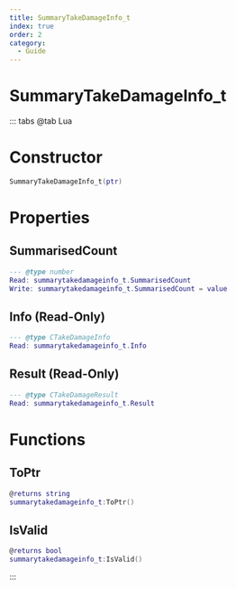 ```yaml
---
title: SummaryTakeDamageInfo_t
index: true
order: 2
category:
  - Guide
---
```


# SummaryTakeDamageInfo_t

::: tabs
@tab Lua
# Constructor
```lua
SummaryTakeDamageInfo_t(ptr)
```
# Properties
## SummarisedCount 
```lua
--- @type number
Read: summarytakedamageinfo_t.SummarisedCount
Write: summarytakedamageinfo_t.SummarisedCount = value
```
## Info (Read-Only)
```lua
--- @type CTakeDamageInfo
Read: summarytakedamageinfo_t.Info
```
## Result (Read-Only)
```lua
--- @type CTakeDamageResult
Read: summarytakedamageinfo_t.Result
```
# Functions
## ToPtr
```lua
@returns string
summarytakedamageinfo_t:ToPtr()
```
## IsValid
```lua
@returns bool
summarytakedamageinfo_t:IsValid()
```

:::